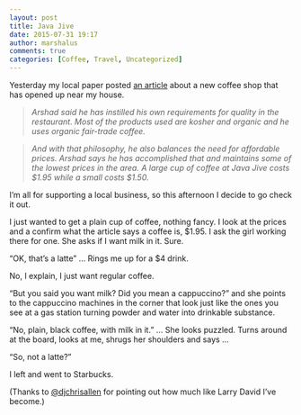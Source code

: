 ```yaml
---
layout: post
title: Java Jive
date: 2015-07-31 19:17
author: marshalus
comments: true
categories: [Coffee, Travel, Uncategorized]
---
```



Yesterday my local paper posted [an article](http://www.shawneedispatch.com/news/2015/jul/29/java-jive-opens-western-shawnee-offers-much-more-j/) about a new coffee shop that has opened up near my house.

> _Arshad said he has instilled his own requirements for quality in the restaurant. Most of the products used are kosher and organic and he uses organic fair-trade coffee._

> _And with that philosophy, he also balances the need for affordable prices. Arshad says he has accomplished that and maintains some of the lowest prices in the area. A large cup of coffee at Java Jive costs $1.95 while a small costs $1.50._

I’m all for supporting a local business, so this afternoon I decide to go check it out.

I just wanted to get a plain cup of coffee, nothing fancy. I look at the prices and a confirm what the article says a coffee is, $1.95\. I ask the girl working there for one. She asks if I want milk in it. Sure.

“OK, that’s a latte” … Rings me up for a $4 drink.

No, I explain, I just want regular coffee.

“But you said you want milk? Did you mean a cappuccino?” and she points to the cappuccino machines in the corner that look just like the ones you see at a gas station turning powder and water into drinkable substance.

“No, plain, black coffee, with milk in it.” … She looks puzzled. Turns around at the board, looks at me, shrugs her shoulders and says …

“So, not a latte?”

I left and went to Starbucks.

(Thanks to [@djchrisallen](https://twitter.com/djchrisallen) for pointing out how much like Larry David I’ve become.)